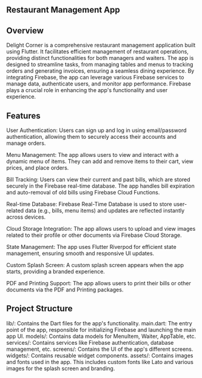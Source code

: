 ## Restaurant Management App
## Overview
Delight Corner is a comprehensive restaurant management application built using Flutter. It facilitates efficient management of restaurant operations, providing distinct functionalities for both managers and waiters. The app is designed to streamline tasks, from managing tables and menus to tracking orders and generating invoices, ensuring a seamless dining experience. By integrating Firebase, the app can leverage various Firebase services to manage data, authenticate users, and monitor app performance. Firebase plays a crucial role in enhancing the app's functionality and user experience.


## Features
User Authentication: Users can sign up and log in using email/password authentication, allowing them to securely access their accounts and manage orders.

Menu Management: The app allows users to view and interact with a dynamic menu of items. They can add and remove items to their cart, view prices, and place orders.

Bill Tracking: Users can view their current and past bills, which are stored securely in the Firebase real-time database. The app handles bill expiration and auto-removal of old bills using Firebase Cloud Functions.

Real-time Database: Firebase Real-Time Database is used to store user-related data (e.g., bills, menu items) and updates are reflected instantly across devices.

Cloud Storage Integration: The app allows users to upload and view images related to their profile or other documents via Firebase Cloud Storage.

State Management: The app uses Flutter Riverpod for efficient state management, ensuring smooth and responsive UI updates.

Custom Splash Screen: A custom splash screen appears when the app starts, providing a branded experience.

PDF and Printing Support: The app allows users to print their bills or other documents via the PDF and Printing packages.


## Project Structure
lib/: Contains the Dart files for the app's functionality.
main.dart: The entry point of the app, responsible for initializing Firebase and launching the main app UI.
models/: Contains data models for MenuItem, Waiter, AppTable, etc.
services/: Contains services like Firebase authentication, database management, etc.
screens/: Contains the UI of the app's different screens.
widgets/: Contains reusable widget components.
assets/: Contains images and fonts used in the app. This includes custom fonts like Lato and various images for the splash screen and branding.
